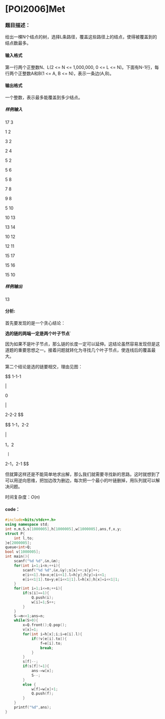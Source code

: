 # \[POI2006]Met

### 题目描述：

给出一棵N个结点的树，选择L条路径，覆盖这些路径上的结点，使得被覆盖到的结点数最多。

#### 输入格式

第一行两个正整数N、L(2 <= N <= 1,000,000, 0 <= L <= N)。下面有N-1行，每行两个正整数A和B(1 <= A, B <= N)，表示一条边(A,B)。

#### 输出格式

一个整数，表示最多能覆盖到多少结点。

##### 样例输入

17 3

1 2

3 2

2 4

5 2

5 6

5 8

7 8

9 8

5 10

10 13

13 14

10 12

12 11

15 17

15 16

15 10

##### 样例输出

13

#### 分析:

首先要发现的是一个贪心结论：

**选的链的两端一定是两个叶子节点**\`

因为如果不是叶子节点，那么链的长度一定可以延伸。这结论虽然容易发现但是这道题的重要思想之一。接着问题就转化为寻找几个叶子节点，使连线后的覆盖最大。

第二个结论是选的链要相交，理由见图：

$$
1-1-1

  | 
  
  0
  
  |
  
2-2-2
$$

$$
1-1，2-2

  | 
  
 1，2
  
     |
  
2-1，2-1
$$

但就算这样还是不能简单地求出解，那么我们就需要寻找新的思路。这时就想到了可以用逆向思维，把加边改为删边，每次把一个最小的叶链删掉，用队列就可以解决问题。

时间复杂度：$O(n)$

#### code：

```cpp
#include<bits/stdc++.h>
using namespace std;
int n,m,S,s[1000005],h[1000005],w[1000005],ans,f,x,y;
struct P{
	int l,to;
}e[2000005];
queue<int>Q;
bool v[1000005];
int main(){
	scanf("%d %d",&n,&m);
	for(int i=1;i<n;++i){
		scanf("%d %d",&x,&y);s[x]++;s[y]++;
		e[i<<1].to=x;e[i<<1].l=h[y];h[y]=i<<1;
		e[i<<1|1].to=y;e[i<<1|1].l=h[x];h[x]=i<<1|1;
	}
	for(int i=1;i<=n;++i){
		if(s[i]==1){
			Q.push(i);
			w[i]=1;S++;
		}
	}
	S-=m<<1;ans=n;
	while(S>0){
		x=Q.front();Q.pop();
		v[x]=1;
		for(int i=h[x];i;i=e[i].l){
			if(!v[e[i].to]){
				f=e[i].to;
				break;
			}
		}
		s[f]--;
		if(s[f]!=1){
			ans-=w[x];
			S--;
		}
		else {
			w[f]=w[x]+1;
			Q.push(f);
		}
	}
	printf("%d",ans);
}
```

